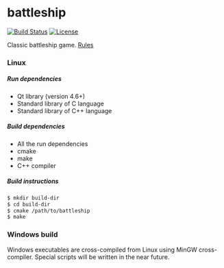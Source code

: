 battleship
==========

[![Build Status][build-status]][travis]
[![License][license]](LICENSE)

Classic battleship game.
[Rules][rules]

### Linux

##### Run dependencies

 - Qt library (version 4.6+)
 - Standard library of C language
 - Standard library of C++ language

##### Build dependencies

 - All the run dependencies
 - cmake
 - make
 - C++ compiler

##### Build instructions

```bash
$ mkdir build-dir
$ cd build-dir
$ cmake /path/to/battleship
$ make
```

### Windows build

Windows executables are cross-compiled from Linux
using MinGW cross-compiler.
Special scripts will be written in the near future.

[rules]: https://en.wikipedia.org/wiki/Battleship_%28game%29
[license]: https://img.shields.io/badge/License-MIT-brightgreen.png
[travis]: https://travis-ci.org/zer0main/battleship
[build-status]: https://travis-ci.org/zer0main/battleship.png?branch=master
